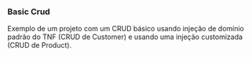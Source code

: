 ### Basic Crud

Exemplo de um projeto com um CRUD básico usando injeção de domínio padrão do TNF (CRUD de Customer) e usando uma injeção customizada (CRUD de Product).
